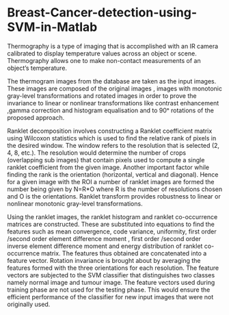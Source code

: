 # Breast-Cancer-detection-using-SVM-in-Matlab
Thermography is a type of imaging that is accomplished with an IR camera calibrated to display temperature values across an object or scene. Thermography allows one to make non-contact measurements of an object’s temperature.  

The thermogram images from the database are taken as the input images. These images are composed of the original images , images with monotonic gray-level transformations and rotated images in order to prove the invariance to linear or nonlinear transformations like contrast enhancement ,gamma correction and histogram equalisation and to 90ᵒ  rotations of the proposed approach.

Ranklet decomposition involves constructing a Ranklet coefficient matrix using Wilcoxon statistics which is used to find the relative rank of pixels in the desired window. The window refers to the resolution that is selected (2, 4, 8, etc.). The resolution would determine the number of crops (overlapping sub images) that contain pixels used to compute a single ranklet coefficient from the given image. Another important factor while finding the rank is the orientation (horizontal, vertical and diagonal). Hence for a given image with the ROI a number of ranklet images are formed the number being given by N=R*O where R is the number of resolutions chosen and O is the orientations. Ranklet transform provides robustness to linear or nonlinear monotonic gray-level transformations.

Using the ranklet images, the ranklet histogram and ranklet co-occurrence matrices are constructed. These are substituted into equations to find the features such as mean convergence, code variance, uniformity, first order /second order element difference moment , first order /second order inverse element difference moment and energy distribution of ranklet co-occurrence matrix. The features thus obtained are concatenated into a feature vector. Rotation invariance is brought about by averaging the features formed with the three orientations for each resolution. The feature vectors are subjected to the SVM classifier that distinguishes two classes namely normal image and tumour image. The feature vectors used during training phase are not used for the testing phase. This would ensure the efficient performance of the classifier for new input images that were not originally used.
